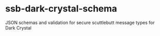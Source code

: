 # ssb-dark-crystal-schema

JSON schemas and validation for secure scuttlebutt message types for Dark Crystal 
